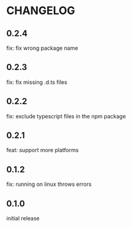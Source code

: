 # CHANGELOG

## 0.2.4
fix: fix wrong package name

## 0.2.3
fix: fix missing .d.ts files

## 0.2.2
fix: exclude typescript files in the npm package

## 0.2.1
feat: support more platforms

## 0.1.2
fix: running on linux throws errors

## 0.1.0

initial release
